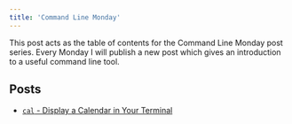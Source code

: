 ```yaml
---
title: 'Command Line Monday'
---
```


This post acts as the table of contents for the Command Line Monday post series.
Every Monday I will publish a new post which gives an introduction
to a useful command line tool.


## Posts

- [<code>cal</code> - Display a Calendar in Your Terminal](
    /cal-display-calendar-in-terminal)
